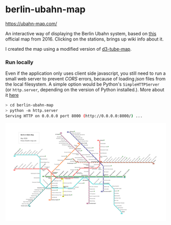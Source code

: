 # berlin-ubahn-map

https://ubahn-map.com/

An interactive way of displaying the Berlin Ubahn system, based on [this](https://raw.githubusercontent.com/skamsie/berlin-subway/master/U-Bahn_Berlin.png) official map from 2016. Clicking on the stations, brings up wiki info about it.


I created the map using a modified version of [d3-tube-map](https://github.com/johnwalley/d3-tube-map).

### Run locally

Even if the application only uses client side javascript, you still need to run a small web server to prevent *CORS* errors, because of loading *json* files from the local filesystem. A simple option would be Python's `SimpleHTTPServer` (or `http.server`, depending on the version of Python installed.). More about it [here](https://developer.mozilla.org/en-US/docs/Learn/Common_questions/set_up_a_local_testing_server)

```bash
> cd berlin-ubahn-map
> python -m http.server
Serving HTTP on 0.0.0.0 port 8000 (http://0.0.0.0:8000/) ...
```

![Alt text](/png/Berlin-Ubahn-Map-May-2020.png?raw=true "berlin-uban-map")
